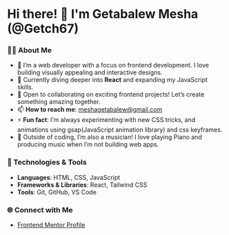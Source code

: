 # Hi there! 👋 I'm Getabalew Mesha (@Getch67)

### 👨‍💻 About Me
- 👀 I’m a web developer with a focus on frontend development. I love building visually appealing and interactive designs.
- 🌱 Currently diving deeper into **React** and expanding my JavaScript skills.
- 💞️ Open to collaborating on exciting frontend projects! Let’s create something amazing together.
- 📫 **How to reach me**: [meshagetabalew@gmail.com](mailto:meshagetabalew@gmail.com)
- ⚡ **Fun fact**: I’m always experimenting with new CSS tricks, and animations using gsap(JavaScript animation library) and css keyframes.
- 🎸 Outside of coding, I’m also a musician! I love playing Piano and producing music when I’m not building web apps.

### 🔧 Technologies & Tools
- **Languages**: HTML, CSS, JavaScript
- **Frameworks & Libraries**: React, Tailwind CSS
- **Tools**: Git, GitHub, VS Code

### 🌐 Connect with Me
- [Frontend Mentor Profile](https://www.frontendmentor.io/profile/Getch67)
<!--- - [LinkedIn](https://www.linkedin.com/in/your-linkedin-profile) *(add your LinkedIn link if you have one)* --->



<!---
Getch67/Getch67 is a ✨ special ✨ repository because its `README.md` (this file) appears on your GitHub profile.
You can click the Preview link to take a look at your changes.
--->
